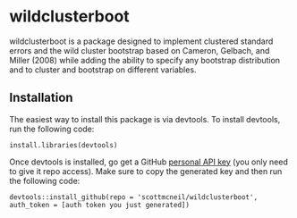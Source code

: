 
<!-- README.md is generated from README.Rmd. Please edit that file -->
wildclusterboot
===============

wildclusterboot is a package designed to implement clustered standard errors and the wild cluster bootstrap based on Cameron, Gelbach, and Miller (2008) while adding the ability to specify any bootstrap distribution and to cluster and bootstrap on different variables.

Installation
------------

The easiest way to install this package is via devtools. To install devtools, run the following code:

    install.libraries(devtools)

Once devtools is installed, go get a GitHub [personal API key](https://github.com/settings/tokens) (you only need to give it repo access). Make sure to copy the generated key and then run the following code:

    devtools::install_github(repo = 'scottmcneil/wildclusterboot', auth_token = [auth token you just generated])
